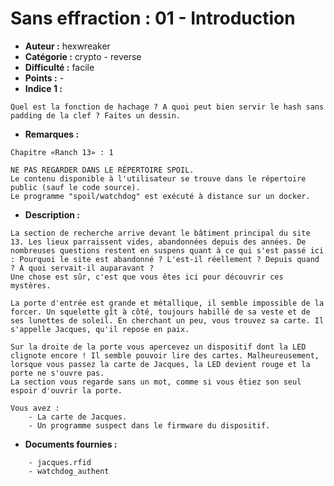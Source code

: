 
# Sans effraction : 01 - Introduction

- **Auteur :** hexwreaker
- **Catégorie :** crypto - reverse
- **Difficulté :** facile
- **Points :** -
- **Indice 1 :**
```
Quel est la fonction de hachage ? A quoi peut bien servir le hash sans padding de la clef ? Faites un dessin.
```

- **Remarques :**
```
Chapitre «Ranch 13» : 1

NE PAS REGARDER DANS LE RÉPERTOIRE SPOIL.
Le contenu disponible à l'utilisateur se trouve dans le répertoire public (sauf le code source).
Le programme "spoil/watchdog" est exécuté à distance sur un docker.
```

- **Description :**
```
La section de recherche arrive devant le bâtiment principal du site 13. Les lieux parraissent vides, abandonnées depuis des années. De nombreuses questions restent en suspens quant à ce qui s'est passé ici : Pourquoi le site est abandonné ? L'est-il réellement ? Depuis quand ? À quoi servait-il auparavant ?
Une chose est sûr, c'est que vous êtes ici pour découvrir ces mystères.

La porte d'entrée est grande et métallique, il semble impossible de la forcer. Un squelette gît à côté, toujours habillé de sa veste et de ses lunettes de soleil. En cherchant un peu, vous trouvez sa carte. Il s'appelle Jacques, qu'il repose en paix.

Sur la droite de la porte vous apercevez un dispositif dont la LED clignote encore ! Il semble pouvoir lire des cartes. Malheureusement, lorsque vous passez la carte de Jacques, la LED devient rouge et la porte ne s'ouvre pas.
La section vous regarde sans un mot, comme si vous êtiez son seul espoir d'ouvrir la porte.

Vous avez :
    - La carte de Jacques.
    - Un programme suspect dans le firmware du dispositif.
```


- **Documents fournies :**
```
    - jacques.rfid
    - watchdog_authent
```


